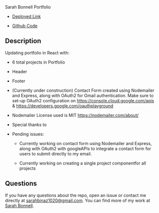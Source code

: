 Sarah Bonnell Portfolio



* [Deployed Link](https://)

* [Github Code](https://github.com/sarahbinaz1020/bonnell-portfolio)

## Description

Updating portfolio in React with:

* 6 total projects in Portfolio

* Header

* Footer

* (Currently under construction) Contact Form created using Nodemailer and Express, along with OAuth2 for Gmail authentication. Make sure to set-up OAuth2 configuration on https://console.cloud.google.com/apis & https://developers.google.com/oauthplayground

* Nodemailer License used is MIT https://nodemailer.com/about/

* Special thanks to 

* Pending issues: 

    * Currently working on contact form using Nodemailer and Express, along with OAuth2 with googleAPIs to integrate a contact form for users to submit directly to my email.

    * Currently working on creating a single project componentfor all projects

## Questions

If you have any questions about the repo, open an issue or contact me directly at sarahbinaz1020@gmail.com. You can find more of my work at [Sarah Bonnell](https://github.com/sarahbinaz1020/).